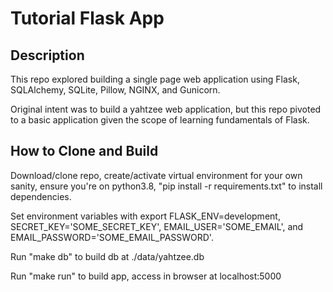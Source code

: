 <h1>Tutorial Flask App</h1>

<h2>Description</h2>

<p>This repo explored building a single page web application using Flask, SQLAlchemy, SQLite, Pillow, NGINX, and Gunicorn.

Original intent was to build a yahtzee web application, but this repo pivoted to a basic application given the scope of learning fundamentals of Flask.
</p>

<h2>How to Clone and Build</h2>

<p>Download/clone repo, create/activate virtual environment for your own sanity, ensure you're on python3.8, "pip install -r requirements.txt" to install dependencies.

Set environment variables with export FLASK_ENV=development, SECRET_KEY='SOME_SECRET_KEY', EMAIL_USER='SOME_EMAIL', and EMAIL_PASSWORD='SOME_EMAIL_PASSWORD'.

Run "make db" to build db at ./data/yahtzee.db

Run "make run" to build app, access in browser at localhost:5000</p>
